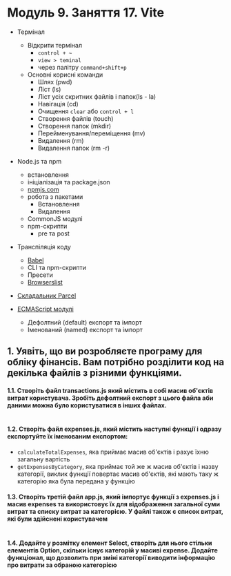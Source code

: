 # Модуль 9. Заняття 17. Vite

- Термінал

  - Відкрити термінал
    - `control + ~`
    - `view > teminal`
    - через палітру `command+shift+p`
  - Основні корисні команди
    - Шлях (pwd)
    - Ліст (ls)
    - Ліст усіх скритних файлів і папок(ls - la)
    - Навігація (cd)
    - Очищення `clear` або `control + l`
    - Створення файлів (touch)
    - Створення папок (mkdir)
    - Перейменування/переміщення (mv)
    - Видалення (rm)
    - Видалення папок (rm -r)

- Node.js та npm
  - встановлення
  - ініціалізація та package.json
  - [npmjs.com](https://www.npmjs.com/)
  - робота з пакетами
    - Встановлення
    - Видалення
  - CommonJS модулі
  - npm-скрипти
    - pre та post
- Транспіляція коду
  - [Babel](https://babeljs.io/)
  - CLI та npm-скрипти
  - Пресети
  - [Browserslist](https://github.com/browserslist/browserslist)
- [Складальник Parcel](https://parceljs.org/)
- [ECMAScript модулі](https://exploringjs.com/es6/ch_modules.html)

  - Дефолтний (default) експорт та імпорт
  - Іменований (named) експорт та імпорт

## 1. Уявіть, що ви розробляєте програму для обліку фінансів. Вам потрібно розділити код на декілька файлів з різними функціями.

#### 1.1. Створіть файл transactions.js який містить в собі масив об'єктів витрат користувача. Зробіть дефолтний експорт з цього файла аби даними можна було користуватися в інших файлах.

```js

```

#### 1.2. Створіть файл expenses.js, який містить наступні функції і одразу експортуйте їх іменованим експортом:

- `calculateTotalExpenses`, яка приймає масив об'єктів і рахує їхню загальну
  вартість
- `getExpensesByCategory`, яка приймає той же ж масив об'єктів і назву
  категорії, виклик функції повертає масив об'єктів, які мають таку ж категорію
  яка була передана у функцію

#### 1.3. Створіть третій файл app.js, який імпортує функції з expenses.js і масив expenses та використовує їх для відображення загальної суми витрат та списку витрат за категорією. У файлі також є список витрат, які були здійснені користувачем

```js

```

#### 1.4. Додайте у розмітку елемент Select, створіть для нього стільки елементів Option, скільки існує категорій у масиві expense. Додайте функціонал, що дозволить при зміні категорії виводити інформацію про витрати за обраною категорією
